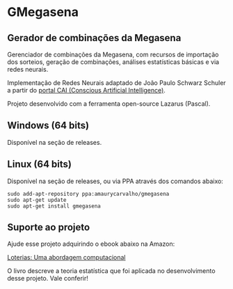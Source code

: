 # GMegasena
## Gerador de combinações da Megasena

Gerenciador de combinações da Megasena, com recursos de importação dos sorteios, geração de combinações, análises estatísticas básicas e via redes neurais.

Implementação de Redes Neurais adaptado de João Paulo Schwarz Schuler a partir do [portal CAI (Conscious Artificial Intelligence)](https://sourceforge.net/projects/cai/).

Projeto desenvolvido com a ferramenta open-source Lazarus (Pascal).

## Windows (64 bits)

Disponível na seção de releases.

## Linux (64 bits)

Disponível na seção de releases, ou via PPA através dos comandos abaixo:

    sudo add-apt-repository ppa:amaurycarvalho/gmegasena
    sudo apt-get update
    sudo apt-get install gmegasena

## Suporte ao projeto

Ajude esse projeto adquirindo o ebook abaixo na Amazon:

[Loterias: Uma abordagem computacional](https://www.amazon.com.br/Loterias-abordagem-computacional-Amaury-Carvalho-ebook/dp/B08N5L6PRZ)

O livro descreve a teoria estatística que foi aplicada no desenvolvimento desse projeto. Vale conferir!
